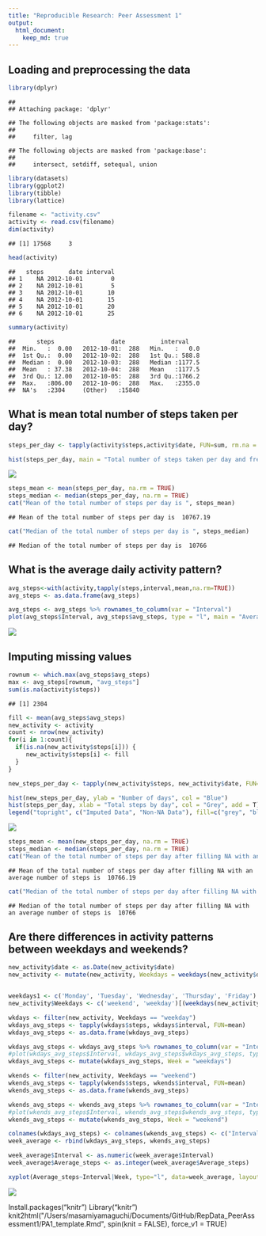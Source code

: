 ```yaml
---
title: "Reproducible Research: Peer Assessment 1"
output: 
  html_document:
    keep_md: true
---
```


## Loading and preprocessing the data

```r
library(dplyr)
```

```
## 
## Attaching package: 'dplyr'
```

```
## The following objects are masked from 'package:stats':
## 
##     filter, lag
```

```
## The following objects are masked from 'package:base':
## 
##     intersect, setdiff, setequal, union
```

```r
library(datasets)
library(ggplot2)
library(tibble)
library(lattice)

filename <- "activity.csv"
activity <- read.csv(filename)
dim(activity)
```

```
## [1] 17568     3
```

```r
head(activity)
```

```
##   steps       date interval
## 1    NA 2012-10-01        0
## 2    NA 2012-10-01        5
## 3    NA 2012-10-01       10
## 4    NA 2012-10-01       15
## 5    NA 2012-10-01       20
## 6    NA 2012-10-01       25
```

```r
summary(activity)
```

```
##      steps                date          interval     
##  Min.   :  0.00   2012-10-01:  288   Min.   :   0.0  
##  1st Qu.:  0.00   2012-10-02:  288   1st Qu.: 588.8  
##  Median :  0.00   2012-10-03:  288   Median :1177.5  
##  Mean   : 37.38   2012-10-04:  288   Mean   :1177.5  
##  3rd Qu.: 12.00   2012-10-05:  288   3rd Qu.:1766.2  
##  Max.   :806.00   2012-10-06:  288   Max.   :2355.0  
##  NA's   :2304     (Other)   :15840
```

## What is mean total number of steps taken per day?

```r
steps_per_day <- tapply(activity$steps,activity$date, FUN=sum, rm.na = TRUE)

hist(steps_per_day, main = "Total number of steps taken per day and frequency", xlab = "Total steps by day")
```

![](PA1_template_files/figure-html/mean_total_and_histogram-1.png)<!-- -->

```r
steps_mean <- mean(steps_per_day, na.rm = TRUE)
steps_median <- median(steps_per_day, na.rm = TRUE)
cat("Mean of the total number of steps per day is ", steps_mean)
```

```
## Mean of the total number of steps per day is  10767.19
```

```r
cat("Median of the total number of steps per day is ", steps_median)
```

```
## Median of the total number of steps per day is  10766
```

## What is the average daily activity pattern?

```r
avg_steps<-with(activity,tapply(steps,interval,mean,na.rm=TRUE))
avg_steps <- as.data.frame(avg_steps)

avg_steps <- avg_steps %>% rownames_to_column(var = "Interval")
plot(avg_steps$Interval, avg_steps$avg_steps, type = "l", main = "Average daily activity pattern")
```

![](PA1_template_files/figure-html/average_daily_activity-1.png)<!-- -->


## Imputing missing values

```r
rownum <- which.max(avg_steps$avg_steps)
max <- avg_steps[rownum, "avg_steps"]
sum(is.na(activity$steps))
```

```
## [1] 2304
```

```r
fill <- mean(avg_steps$avg_steps)
new_activity <- activity
count <- nrow(new_activity)
for(i in 1:count){
  if(is.na(new_activity$steps[i])) {
     new_activity$steps[i] <- fill
  }
}
```


```r
new_steps_per_day <- tapply(new_activity$steps, new_activity$date, FUN=sum)

hist(new_steps_per_day, ylab = "Number of days", col = "Blue")
hist(steps_per_day, xlab = "Total steps by day", col = "Grey", add = T)
legend("topright", c("Imputed Data", "Non-NA Data"), fill=c("grey", "blue") )
```

![](PA1_template_files/figure-html/histogram_and_new_mean_and_average-1.png)<!-- -->

```r
steps_mean <- mean(new_steps_per_day, na.rm = TRUE)
steps_median <- median(steps_per_day, na.rm = TRUE)
cat("Mean of the total number of steps per day after filling NA with an average number of steps is ", steps_mean)
```

```
## Mean of the total number of steps per day after filling NA with an average number of steps is  10766.19
```

```r
cat("Median of the total number of steps per day after filling NA with an average number of steps is ", steps_median)
```

```
## Median of the total number of steps per day after filling NA with an average number of steps is  10766
```
## Are there differences in activity patterns between weekdays and weekends?

```r
new_activity$date <- as.Date(new_activity$date)
new_activity <- mutate(new_activity, Weekdays = weekdays(new_activity$date))


weekdays1 <- c('Monday', 'Tuesday', 'Wednesday', 'Thursday', 'Friday')
new_activity$Weekdays <- c('weekend', 'weekday')[(weekdays(new_activity$date) %in% weekdays1)+1L]
```


```r
wkdays <- filter(new_activity, Weekdays == "weekday")
wkdays_avg_steps <- tapply(wkdays$steps, wkdays$interval, FUN=mean)
wkdays_avg_steps <- as.data.frame(wkdays_avg_steps)

wkdays_avg_steps <- wkdays_avg_steps %>% rownames_to_column(var = "Interval")
#plot(wkdays_avg_steps$Interval, wkdays_avg_steps$wkdays_avg_steps, type = "l", xlab = "Intervals", ylab = "Average Steps",main = "Weekdays")
wkdays_avg_steps <- mutate(wkdays_avg_steps, Week = "weekdays")
```


```r
wkends <- filter(new_activity, Weekdays == "weekend")
wkends_avg_steps <- tapply(wkends$steps, wkends$interval, FUN=mean)
wkends_avg_steps <- as.data.frame(wkends_avg_steps)

wkends_avg_steps <- wkends_avg_steps %>% rownames_to_column(var = "Interval")
#plot(wkends_avg_steps$Interval, wkends_avg_steps$wkends_avg_steps, type = "l", xlab = "Intervals", ylab = "Average Steps",main = "Weekend")
wkends_avg_steps <- mutate(wkends_avg_steps, Week = "weekend")

colnames(wkdays_avg_steps) <- colnames(wkends_avg_steps) <- c("Interval", "Average_steps", "Week")
week_average <- rbind(wkdays_avg_steps, wkends_avg_steps)

week_average$Interval <- as.numeric(week_average$Interval)
week_average$Average_steps <- as.integer(week_average$Average_steps)
```


```r
xyplot(Average_steps~Interval|Week, type="l", data=week_average, layout = c(1,2), main = "Average steps per interval by day type")
```

![](PA1_template_files/figure-html/week_comparison_plots-1.png)<!-- -->


Install.packages(“knitr”)
Library(“knitr”)
knit2html("/Users/masamiyamaguchi/Documents/GitHub/RepData_PeerAssessment1/PA1_template.Rmd", spin(knit = FALSE), force_v1 = TRUE)
